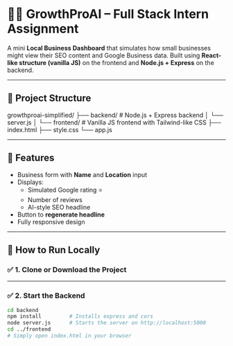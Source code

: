 # 🧑‍💼 GrowthProAI – Full Stack Intern Assignment

A mini **Local Business Dashboard** that simulates how small businesses might view their SEO content and Google Business data. Built using **React-like structure (vanilla JS)** on the frontend and **Node.js + Express** on the backend.

---

## 📁 Project Structure

growthproai-simplified/
├── backend/ # Node.js + Express backend
│ └── server.js
│
└── frontend/ # Vanilla JS frontend with Tailwind-like CSS
├── index.html
├── style.css
└── app.js

---

## 🚀 Features

- Business form with **Name** and **Location** input
- Displays:
  - Simulated Google rating ⭐
  - Number of reviews
  - AI-style SEO headline
- Button to **regenerate headline**
- Fully responsive design

---

## 🔧 How to Run Locally

### ✅ 1. Clone or Download the Project


---

### ✅ 2. Start the Backend

```bash
cd backend
npm install         # Installs express and cors
node server.js      # Starts the server on http://localhost:5000
cd ../frontend
# Simply open index.html in your browser
